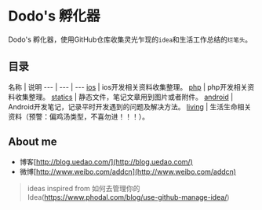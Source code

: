 Dodo's 孵化器
==============

Dodo's 孵化器，使用GitHub仓库收集灵光乍现的`idea`和生活工作总结的`烂笔头`。


## 目录
名称 | 说明
--- | --- | ---
 [ios](https://github.com/addcn/ideas/tree/master/ios) | ios开发相关资料收集整理。
 [php](https://github.com/addcn/ideas/tree/master/php) | php开发相关资料收集整理。
 [statics](https://github.com/addcn/ideas/tree/master/statics) | 静态文件，笔记文章用到图片或者附件。
 [android](https://github.com/addcn/ideas/tree/master/android) | Android开发笔记，记录平时开发遇到的问题及解决方法。
 [living](https://github.com/addcn/ideas/tree/master/living) | 生活生命相关资料（预警：偏鸡汤类型，不喜勿进！！！）。
 



## About me

- 博客[http://blog.uedao.com/](http://blog.uedao.com/)
- 微博[http://www.weibo.com/addcn](http://www.weibo.com/addcn)



> ideas inspired from 如何去管理你的Idea(https://www.phodal.com/blog/use-github-manage-idea/)
